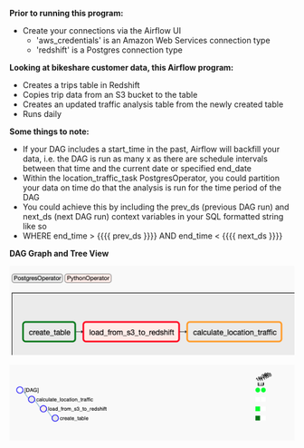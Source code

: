 **Prior to running this program:**
* Create your connections via the Airflow UI
  * 'aws_credentials' is an Amazon Web Services connection type
  * 'redshift' is a Postgres connection type

**Looking at bikeshare customer data, this Airflow program:**

* Creates a trips table in Redshift
* Copies trip data from an S3 bucket to the table
* Creates an updated traffic analysis table from the newly created table
* Runs daily

**Some things to note:**
* If your DAG includes a start_time in the past, Airflow will backfill your data, i.e. the DAG is run as many x as there are schedule intervals between that time and the current date or specified end_date
* Within the location_traffic_task PostgresOperator, you could partition your data on time do that the analysis is run for the time period of the DAG
 * You could achieve this by including the prev_ds (previous DAG run) and next_ds (next DAG run) context variables in your SQL formatted string like so
 * WHERE end_time > {{{{ prev_ds }}}} AND end_time < {{{{ next_ds }}}}


**DAG Graph and Tree View**

![alt text](images/DAG_graph.png?raw=true)



![alt text](images/DAG_tree.png?raw=true)


